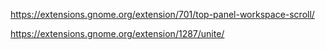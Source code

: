 https://extensions.gnome.org/extension/701/top-panel-workspace-scroll/

https://extensions.gnome.org/extension/1287/unite/

